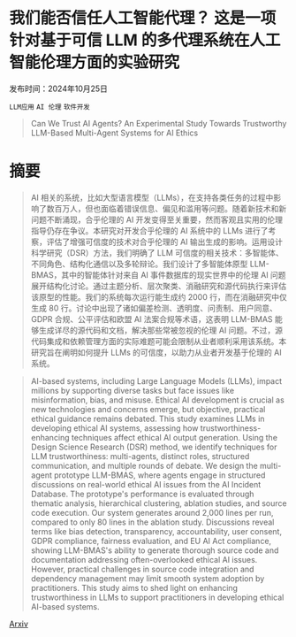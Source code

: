 # 我们能否信任人工智能代理？ 这是一项针对基于可信 LLM 的多代理系统在人工智能伦理方面的实验研究

发布时间：2024年10月25日

`LLM应用` `AI 伦理` `软件开发`

> Can We Trust AI Agents? An Experimental Study Towards Trustworthy LLM-Based Multi-Agent Systems for AI Ethics

# 摘要

> AI 相关的系统，比如大型语言模型（LLMs），在支持各类任务的过程中影响了数百万人，但也面临着错误信息、偏见和滥用等问题。随着新技术和新问题不断涌现，合乎伦理的 AI 开发变得至关重要，然而客观且实用的伦理指导仍存在争议。本研究对开发合乎伦理的 AI 系统中的 LLMs 进行了考察，评估了增强可信度的技术对合乎伦理的 AI 输出生成的影响。运用设计科学研究（DSR）方法，我们明确了 LLM 可信度的相关技术：多智能体、不同角色、结构化通信以及多轮辩论。我们设计了多智能体原型 LLM-BMAS，其中的智能体针对来自 AI 事件数据库的现实世界中的伦理 AI 问题展开结构化讨论。通过主题分析、层次聚类、消融研究和源代码执行来评估该原型的性能。我们的系统每次运行能生成约 2000 行，而在消融研究中仅生成 80 行。讨论中出现了诸如偏差检测、透明度、问责制、用户同意、GDPR 合规、公平评估和欧盟 AI 法案合规等术语，这表明 LLM-BMAS 能够生成详尽的源代码和文档，解决那些常被忽视的伦理 AI 问题。不过，源代码集成和依赖管理方面的实际难题可能会限制从业者顺利采用该系统。本研究旨在阐明如何提升 LLMs 的可信度，以助力从业者开发基于伦理的 AI 系统。

> AI-based systems, including Large Language Models (LLMs), impact millions by supporting diverse tasks but face issues like misinformation, bias, and misuse. Ethical AI development is crucial as new technologies and concerns emerge, but objective, practical ethical guidance remains debated. This study examines LLMs in developing ethical AI systems, assessing how trustworthiness-enhancing techniques affect ethical AI output generation. Using the Design Science Research (DSR) method, we identify techniques for LLM trustworthiness: multi-agents, distinct roles, structured communication, and multiple rounds of debate. We design the multi-agent prototype LLM-BMAS, where agents engage in structured discussions on real-world ethical AI issues from the AI Incident Database. The prototype's performance is evaluated through thematic analysis, hierarchical clustering, ablation studies, and source code execution. Our system generates around 2,000 lines per run, compared to only 80 lines in the ablation study. Discussions reveal terms like bias detection, transparency, accountability, user consent, GDPR compliance, fairness evaluation, and EU AI Act compliance, showing LLM-BMAS's ability to generate thorough source code and documentation addressing often-overlooked ethical AI issues. However, practical challenges in source code integration and dependency management may limit smooth system adoption by practitioners. This study aims to shed light on enhancing trustworthiness in LLMs to support practitioners in developing ethical AI-based systems.

[Arxiv](https://arxiv.org/abs/2411.08881)